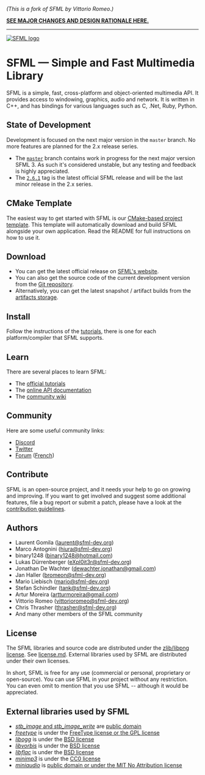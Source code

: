 *(This is a fork of SFML by Vittorio Romeo.)*

[**SEE MAJOR CHANGES AND DESIGN RATIONALE HERE.**](DESIGN.md)

---

[![SFML logo](https://www.sfml-dev.org/images/logo.png)](https://www.sfml-dev.org)

# SFML — Simple and Fast Multimedia Library

SFML is a simple, fast, cross-platform and object-oriented multimedia API. It provides access to windowing, graphics, audio and network. It is written in C++, and has bindings for various languages such as C, .Net, Ruby, Python.

## State of Development

Development is focused on the next major version in the `master` branch. No more features are planned for the 2.x release series.

-   The [`master`](https://github.com/SFML/SFML/tree/master) branch contains work in progress for the next major version SFML 3. As such it's considered unstable, but any testing and feedback is highly appreciated.
-   The [`2.6.1`](https://github.com/SFML/SFML/tree/2.6.1) tag is the latest official SFML release and will be the last minor release in the 2.x series.

## CMake Template

The easiest way to get started with SFML is our [CMake-based project template](https://github.com/SFML/cmake-sfml-project/blob/master/README.md).
This template will automatically download and build SFML alongside your own application.
Read the README for full instructions on how to use it.

## Download

-   You can get the latest official release on [SFML's website](https://www.sfml-dev.org/download.php).
-   You can also get the source code of the current development version from the [Git repository](https://github.com/SFML/SFML).
-   Alternatively, you can get the latest snapshot / artifact builds from the [artifacts storage](https://artifacts.sfml-dev.org/by-branch/master/).

## Install

Follow the instructions of the [tutorials](https://www.sfml-dev.org/tutorials/), there is one for each platform/compiler that SFML supports.

## Learn

There are several places to learn SFML:

-   The [official tutorials](https://www.sfml-dev.org/tutorials/)
-   The [online API documentation](https://www.sfml-dev.org/documentation/)
-   The [community wiki](https://github.com/SFML/SFML/wiki/)

## Community

Here are some useful community links:

-   [Discord](https://discord.gg/nr4X7Fh)
-   [Twitter](https://twitter.com/sfmldev)
-   [Forum](https://en.sfml-dev.org/forums/) ([French](https://fr.sfml-dev.org/forums/))

## Contribute

SFML is an open-source project, and it needs your help to go on growing and improving. If you want to get involved and suggest some additional features, file a bug report or submit a patch, please have a look at the [contribution guidelines](https://www.sfml-dev.org/contribute.php).

## Authors

-   Laurent Gomila (laurent@sfml-dev.org)
-   Marco Antognini (hiura@sfml-dev.org)
-   binary1248 (binary1248@hotmail.com)
-   Lukas Dürrenberger (eXpl0it3r@sfml-dev.org)
-   Jonathan De Wachter (dewachter.jonathan@gmail.com)
-   Jan Haller (bromeon@sfml-dev.org)
-   Mario Liebisch (mario@sfml-dev.org)
-   Stefan Schindler (tank@sfml-dev.org)
-   Artur Moreira (artturmoreira@gmail.com)
-   Vittorio Romeo (vittorioromeo@sfml-dev.org)
-   Chris Thrasher (thrasher@sfml-dev.org)
-   And many other members of the SFML community

## License

The SFML libraries and source code are distributed under the [zlib/libpng license](https://opensource.org/licenses/Zlib). See [license.md](license.md). External libraries used by SFML are distributed under their own licenses.

In short, SFML is free for any use (commercial or personal, proprietary or open-source). You can use SFML in your project without any restriction. You can even omit to mention that you use SFML -- although it would be appreciated.

## External libraries used by SFML

-   [_stb_image_ and _stb_image_write_](https://github.com/nothings/stb) are [public domain](https://github.com/nothings/stb/blob/master/LICENSE)
-   [_freetype_](https://gitlab.freedesktop.org/freetype/freetype) is under the [FreeType license or the GPL license](https://gitlab.freedesktop.org/freetype/freetype/-/blob/master/LICENSE.TXT)
-   [_libogg_](https://gitlab.xiph.org/xiph/ogg) is under the [BSD license](https://gitlab.xiph.org/xiph/ogg/-/blob/master/COPYING)
-   [_libvorbis_](https://gitlab.xiph.org/xiph/vorbis) is under the [BSD license](https://gitlab.xiph.org/xiph/vorbis/-/blob/master/COPYING)
-   [_libflac_](https://gitlab.xiph.org/xiph/flac) is under the [BSD license](https://gitlab.xiph.org/xiph/flac/-/blob/master/COPYING.Xiph)
-   [_minimp3_](https://github.com/lieff/minimp3) is under the [CC0 license](https://github.com/lieff/minimp3/blob/master/LICENSE)
-   [_miniaudio_](https://github.com/mackron/miniaudio) is [public domain or under the MIT No Attribution license](https://github.com/mackron/miniaudio/blob/master/LICENSE)
